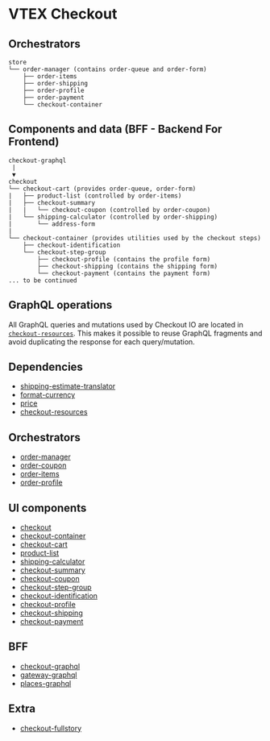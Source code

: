 # VTEX Checkout

## Orchestrators

```
store
└── order-manager (contains order-queue and order-form)
    ├── order-items
    ├── order-shipping
    ├── order-profile
    ├── order-payment
    └── checkout-container
```

## Components and data (BFF - Backend For Frontend)

```
checkout-graphql
 |
 ▼
checkout
└── checkout-cart (provides order-queue, order-form)
|   ├── product-list (controlled by order-items)
|   ├── checkout-summary
|   |   └── checkout-coupon (controlled by order-coupon)
|   └── shipping-calculator (controlled by order-shipping)
|       └── address-form
|
└── checkout-container (provides utilities used by the checkout steps)
    ├── checkout-identification
    └── checkout-step-group
        ├── checkout-profile (contains the profile form)
        ├── checkout-shipping (contains the shipping form)
        └── checkout-payment (contains the payment form)
... to be continued
```

## GraphQL operations
All GraphQL queries and mutations used by Checkout IO are located in [`checkout-resources`](https://github.com/vtex-apps/checkout-resources). This makes it possible to reuse GraphQL fragments and avoid duplicating the response for each query/mutation.

## Dependencies
- [shipping-estimate-translator](https://github.com/vtex-apps/shipping-estimate-translator)
- [format-currency](https://github.com/vtex-apps/format-currency)
- [price](https://github.com/vtex-apps/price)
- [checkout-resources](https://github.com/vtex-apps/checkout-resources)

## Orchestrators
- [order-manager](https://github.com/vtex-apps/order-manager)
- [order-coupon](https://github.com/vtex-apps/order-coupon)
- [order-items](https://github.com/vtex-apps/order-items)
- [order-profile](https://github.com/vtex-apps/order-profile)

## UI components
- [checkout](https://github.com/vtex-apps/checkout)
- [checkout-container](https://github.com/vtex/checkout-container)
- [checkout-cart](https://github.com/vtex-apps/checkout-cart)
- [product-list](https://github.com/vtex-apps/product-list)
- [shipping-calculator](https://github.com/vtex-apps/shipping-calculator)
- [checkout-summary](https://github.com/vtex-apps/checkout-summary)
- [checkout-coupon](https://github.com/vtex-apps/checkout-coupon)
- [checkout-step-group](https://github.com/vtex-apps/checkout-step-group)
- [checkout-identification](https://github.com/vtex-apps/checkout-identification)
- [checkout-profile](https://github.com/vtex-apps/checkout-profile)
- [checkout-shipping](https://github.com/vtex-apps/checkout-shipping)
- [checkout-payment](https://github.com/vtex-apps/checkout-payment)

## BFF
- [checkout-graphql](https://github.com/vtex/checkout-graphql)
- [gateway-graphql](https://github.com/vtex/gateway-graphql)
- [places-graphql](https://github.com/vtex-apps/places-graphql)

## Extra
- [checkout-fullstory](https://github.com/vtex-apps/checkout-fullstory)
